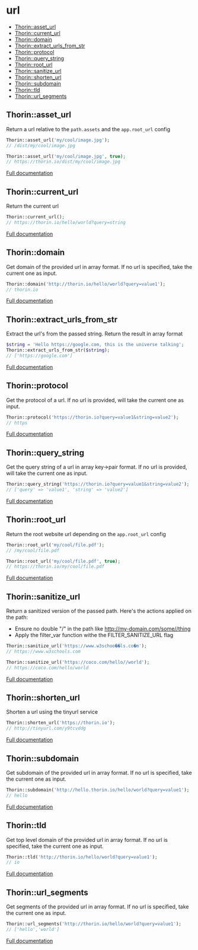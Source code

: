 # url

- [Thorin::asset_url](#Thorin_asset_url)
- [Thorin::current_url](#Thorin_current_url)
- [Thorin::domain](#Thorin_domain)
- [Thorin::extract_urls_from_str](#Thorin_extract_urls_from_str)
- [Thorin::protocol](#Thorin_protocol)
- [Thorin::query_string](#Thorin_query_string)
- [Thorin::root_url](#Thorin_root_url)
- [Thorin::sanitize_url](#Thorin_sanitize_url)
- [Thorin::shorten_url](#Thorin_shorten_url)
- [Thorin::subdomain](#Thorin_subdomain)
- [Thorin::tld](#Thorin_tld)
- [Thorin::url_segments](#Thorin_url_segments)
<a name="Thorin_asset_url"></a>
## Thorin::asset_url
Return a url relative to the `path.assets` and the `app.root_url` config

```php
Thorin::asset_url('my/cool/image.jpg');
// /dist/my/cool/image.jpg

Thorin::asset_url('my/cool/image.jpg', true);
// https://thorin.io/dist/my/cool/image.jpg
```

[Full documentation](/doc/src/functions/url/asset_url.md)

<a name="Thorin_current_url"></a>
## Thorin::current_url
Return the current url

```php
Thorin::current_url();
// https://thorin.io/hello/world?query=string
```

[Full documentation](/doc/src/functions/url/current_url.md)

<a name="Thorin_domain"></a>
## Thorin::domain
Get domain of the provided url in array format.
If no url is specified, take the current one as input.

```php
Thorin::domain('http://thorin.io/hello/world?query=value1');
// thorin.io
```

[Full documentation](/doc/src/functions/url/domain.md)

<a name="Thorin_extract_urls_from_str"></a>
## Thorin::extract_urls_from_str
Extract the url's from the passed string. Return the result in array format

```php
$string = 'Hello https://google.com, this is the universe talking';
Thorin::extract_urls_from_str($string);
// ['https://google.com']
```

[Full documentation](/doc/src/functions/url/extract_urls_from_str.md)

<a name="Thorin_protocol"></a>
## Thorin::protocol
Get the protocol of a url.
If no url is provided, will take the current one as input.

```php
Thorin::protocol('https://thorin.io?query=value1&string=value2');
// https
```

[Full documentation](/doc/src/functions/url/protocol.md)

<a name="Thorin_query_string"></a>
## Thorin::query_string
Get the query string of a url in array key->pair format.
If no url is provided, will take the current one as input.

```php
Thorin::query_string('https://thorin.io?query=value1&string=value2');
// ['query' => 'value1', 'string' => 'value2']
```

[Full documentation](/doc/src/functions/url/query_string.md)

<a name="Thorin_root_url"></a>
## Thorin::root_url
Return the root website url depending on the `app.root_url` config

```php
Thorin::root_url('my/cool/file.pdf');
// /my/cool/file.pdf

Thorin::root_url('my/cool/file.pdf', true);
// https://thorin.io/my/cool/file.pdf
```

[Full documentation](/doc/src/functions/url/root_url.md)

<a name="Thorin_sanitize_url"></a>
## Thorin::sanitize_url
Return a sanitized version of the passed path. Here's the actions applied on the path:
- Ensure no double "/" in the path like http://my-domain.com/some//thing
- Apply the filter_var function withe the FILTER_SANITIZE_URL flag
```php
Thorin::sanitize_url('https://www.w3schoo��ls.co�m');
// https://www.w3schools.com

Thorin::sanitize_url('https://coco.com/hello//world');
// https://coco.com/hello/world
```

[Full documentation](/doc/src/functions/url/sanitize_url.md)

<a name="Thorin_shorten_url"></a>
## Thorin::shorten_url
Shorten a url using the tinyurl service

```php
Thorin::shorten_url('https://thorin.io');
// http://tinyurl.com/y9tcvddg
```

[Full documentation](/doc/src/functions/url/shorten_url.md)

<a name="Thorin_subdomain"></a>
## Thorin::subdomain
Get subdomain of the provided url in array format.
If no url is specified, take the current one as input.

```php
Thorin::subdomain('http://hello.thorin.io/hello/world?query=value1');
// hello
```

[Full documentation](/doc/src/functions/url/subdomain.md)

<a name="Thorin_tld"></a>
## Thorin::tld
Get top level domain of the provided url in array format.
If no url is specified, take the current one as input.

```php
Thorin::tld('http://thorin.io/hello/world?query=value1');
// io
```

[Full documentation](/doc/src/functions/url/tld.md)

<a name="Thorin_url_segments"></a>
## Thorin::url_segments
Get segments of the provided url in array format.
If no url is specified, take the current one as input.

```php
Thorin::url_segments('http://thorin.io/hello/world?query=value1');
// ['hello','world']
```

[Full documentation](/doc/src/functions/url/url_segments.md)
